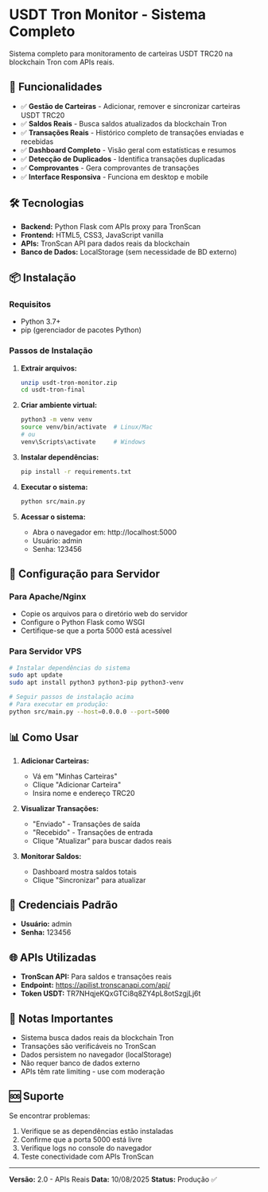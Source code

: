 # USDT Tron Monitor - Sistema Completo

Sistema completo para monitoramento de carteiras USDT TRC20 na blockchain Tron com APIs reais.

## 🚀 Funcionalidades

- ✅ **Gestão de Carteiras** - Adicionar, remover e sincronizar carteiras USDT TRC20
- ✅ **Saldos Reais** - Busca saldos atualizados da blockchain Tron
- ✅ **Transações Reais** - Histórico completo de transações enviadas e recebidas
- ✅ **Dashboard Completo** - Visão geral com estatísticas e resumos
- ✅ **Detecção de Duplicados** - Identifica transações duplicadas
- ✅ **Comprovantes** - Gera comprovantes de transações
- ✅ **Interface Responsiva** - Funciona em desktop e mobile

## 🛠️ Tecnologias

- **Backend:** Python Flask com APIs proxy para TronScan
- **Frontend:** HTML5, CSS3, JavaScript vanilla
- **APIs:** TronScan API para dados reais da blockchain
- **Banco de Dados:** LocalStorage (sem necessidade de BD externo)

## 📦 Instalação

### Requisitos
- Python 3.7+
- pip (gerenciador de pacotes Python)

### Passos de Instalação

1. **Extrair arquivos:**
   ```bash
   unzip usdt-tron-monitor.zip
   cd usdt-tron-final
   ```

2. **Criar ambiente virtual:**
   ```bash
   python3 -m venv venv
   source venv/bin/activate  # Linux/Mac
   # ou
   venv\Scripts\activate     # Windows
   ```

3. **Instalar dependências:**
   ```bash
   pip install -r requirements.txt
   ```

4. **Executar o sistema:**
   ```bash
   python src/main.py
   ```

5. **Acessar o sistema:**
   - Abra o navegador em: http://localhost:5000
   - Usuário: admin
   - Senha: 123456

## 🔧 Configuração para Servidor

### Para Apache/Nginx
- Copie os arquivos para o diretório web do servidor
- Configure o Python Flask como WSGI
- Certifique-se que a porta 5000 está acessível

### Para Servidor VPS
```bash
# Instalar dependências do sistema
sudo apt update
sudo apt install python3 python3-pip python3-venv

# Seguir passos de instalação acima
# Para executar em produção:
python src/main.py --host=0.0.0.0 --port=5000
```

## 📊 Como Usar

1. **Adicionar Carteiras:**
   - Vá em "Minhas Carteiras"
   - Clique "Adicionar Carteira"
   - Insira nome e endereço TRC20

2. **Visualizar Transações:**
   - "Enviado" - Transações de saída
   - "Recebido" - Transações de entrada
   - Clique "Atualizar" para buscar dados reais

3. **Monitorar Saldos:**
   - Dashboard mostra saldos totais
   - Clique "Sincronizar" para atualizar

## 🔑 Credenciais Padrão

- **Usuário:** admin
- **Senha:** 123456

## 🌐 APIs Utilizadas

- **TronScan API:** Para saldos e transações reais
- **Endpoint:** https://apilist.tronscanapi.com/api/
- **Token USDT:** TR7NHqjeKQxGTCi8q8ZY4pL8otSzgjLj6t

## 📝 Notas Importantes

- Sistema busca dados reais da blockchain Tron
- Transações são verificáveis no TronScan
- Dados persistem no navegador (localStorage)
- Não requer banco de dados externo
- APIs têm rate limiting - use com moderação

## 🆘 Suporte

Se encontrar problemas:
1. Verifique se as dependências estão instaladas
2. Confirme que a porta 5000 está livre
3. Verifique logs no console do navegador
4. Teste conectividade com APIs TronScan

---
**Versão:** 2.0 - APIs Reais
**Data:** 10/08/2025
**Status:** Produção ✅


